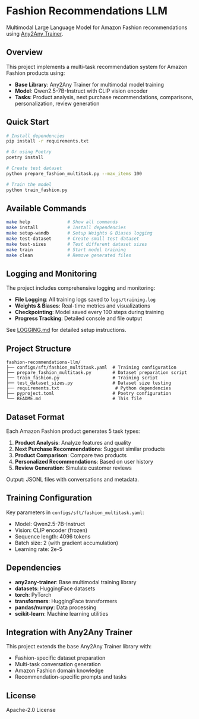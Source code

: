 # Fashion Recommendations LLM

Multimodal Large Language Model for Amazon Fashion recommendations using [Any2Any Trainer](https://github.com/your-username/any2any_trainer).

## Overview

This project implements a multi-task recommendation system for Amazon Fashion products using:
- **Base Library**: Any2Any Trainer for multimodal model training
- **Model**: Qwen2.5-7B-Instruct with CLIP vision encoder
- **Tasks**: Product analysis, next purchase recommendations, comparisons, personalization, review generation

## Quick Start

```bash
# Install dependencies
pip install -r requirements.txt

# Or using Poetry
poetry install

# Create test dataset
python prepare_fashion_multitask.py --max_items 100

# Train the model
python train_fashion.py
```

## Available Commands

```bash
make help              # Show all commands
make install           # Install dependencies
make setup-wandb       # Setup Weights & Biases logging
make test-dataset      # Create small test dataset
make test-sizes        # Test different dataset sizes
make train             # Start model training
make clean             # Remove generated files
```

## Logging and Monitoring

The project includes comprehensive logging and monitoring:

- **File Logging**: All training logs saved to `logs/training.log`
- **Weights & Biases**: Real-time metrics and visualizations
- **Checkpointing**: Model saved every 100 steps during training
- **Progress Tracking**: Detailed console and file output

See [LOGGING.md](LOGGING.md) for detailed setup instructions.

## Project Structure

```
fashion-recommendations-llm/
├── configs/sft/fashion_multitask.yaml  # Training configuration
├── prepare_fashion_multitask.py        # Dataset preparation script
├── train_fashion.py                    # Training script
├── test_dataset_sizes.py               # Dataset size testing
├── requirements.txt                     # Python dependencies
├── pyproject.toml                      # Poetry configuration
└── README.md                           # This file
```

## Dataset Format

Each Amazon Fashion product generates 5 task types:

1. **Product Analysis**: Analyze features and quality
2. **Next Purchase Recommendations**: Suggest similar products
3. **Product Comparison**: Compare two products
4. **Personalized Recommendations**: Based on user history
5. **Review Generation**: Simulate customer reviews

Output: JSONL files with conversations and metadata.

## Training Configuration

Key parameters in `configs/sft/fashion_multitask.yaml`:
- Model: Qwen2.5-7B-Instruct
- Vision: CLIP encoder (frozen)
- Sequence length: 4096 tokens
- Batch size: 2 (with gradient accumulation)
- Learning rate: 2e-5

## Dependencies

- **any2any-trainer**: Base multimodal training library
- **datasets**: HuggingFace datasets
- **torch**: PyTorch
- **transformers**: HuggingFace transformers
- **pandas/numpy**: Data processing
- **scikit-learn**: Machine learning utilities

## Integration with Any2Any Trainer

This project extends the base Any2Any Trainer library with:
- Fashion-specific dataset preparation
- Multi-task conversation generation
- Amazon Fashion domain knowledge
- Recommendation-specific prompts and tasks

## License

Apache-2.0 License

